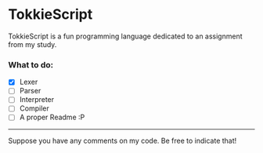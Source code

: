 # TokkieScript
TokkieScript is a fun programming language dedicated to an assignment from my study.

### What to do:
- [x] Lexer
- [ ] Parser
- [ ] Interpreter
- [ ] Compiler
- [ ] A proper Readme :P

___
Suppose you have any comments on my code. Be free to indicate that!
